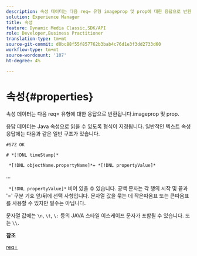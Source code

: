 ```yaml
---
description: 속성 데이터는 다음 req= 유형 imageprop 및 prop에 대한 응답으로 반환됩니다.
solution: Experience Manager
title: 속성
feature: Dynamic Media Classic,SDK/API
role: Developer,Business Practitioner
translation-type: tm+mt
source-git-commit: d0bc88f55f857762b3bab4c76d1e3f3dd2733d60
workflow-type: tm+mt
source-wordcount: '107'
ht-degree: 4%

---
```



# 속성{#properties}

속성 데이터는 다음 req= 유형에 대한 응답으로 반환됩니다.imageprop 및 prop.

응답 데이터는 Java 속성으로 읽을 수 있도록 형식이 지정됩니다. 일반적인 텍스트 속성 응답에는 다음과 같은 일반 구조가 있습니다.

`#S7Z OK`

`# *[!DNL timeStamp]*`

` *[!DNL objectName.propertyName]*= *[!DNL propertyValue]*`

...

` *[!DNL propertyValue]*` 비어 있을 수 있습니다. 공백 문자는 각 행의 시작 및 끝과 &#39;=&#39; 구분 기호 앞/뒤에 선택 사항입니다. 문자열 값을 묶는 데 작은따옴표 또는 큰따옴표를 사용할 수 있지만 필수는 아닙니다.

문자열 값에는 `\n`, `\t`, `\:` 등의 JAVA 스타일 이스케이프 문자가 포함될 수 있습니다. 또는 `\\`.

**참조**

[req=](../../../../../ir-api/http-protocol/image-rendering-api-ref/c-ir-http-protocol-ref/c-ir-http-protocol-command-reference/r-ir-req.md#reference-792b1a663fb64261bd2de2a209b847fb)
